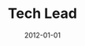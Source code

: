 ---
date: 2012-01-01
year: 2012-2018
title: Tech Lead
project: Hero Defense
customer: Freelance
description: Tech lead for the multiplayer towerdefense game HeroDefense. 
tech: Unity3d, C#, Golang, iOS, Android, PC, Xbox, PlayStation
projectLink: steam
projectLinkSrc: https://store.steampowered.com/app/423620/HERO_DEFENSE/?l=german
youtube: "https://www.youtube.com/embed/iPcBQzjiGuY?si=b9u2BBV1hKFK2g5W"
---